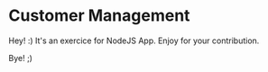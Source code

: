 # Customer Management

Hey! :) It's an exercice for NodeJS App. 
Enjoy for your contribution.

Bye! ;)
